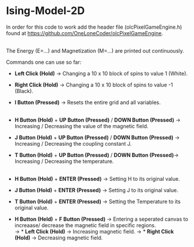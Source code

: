 # Ising-Model-2D

In order for this code to work add the header file (olcPixelGameEngine.h) found at https://github.com/OneLoneCoder/olcPixelGameEngine.
<br /> <br />

The Energy (E=...) and Magnetization (M=...) are printed out continuously. <br />

Commands one can use so far:

* **Left Click (Hold)** &rarr; Changing a 10 x 10 block of spins to value 1 (White).  <br />
* **Right Click (Hold)** &rarr; Changing a 10 x 10 block of spins to value -1 (Black).  <br />

* **I Button (Pressed)** &rarr; Resets the entire grid and all variables. <br /> <br />

* **H Button (Hold)** +  **UP Button (Pressed)** / **DOWN Button (Pressed)** &rarr; Increasing / Decreasing the value of the magnetic field. <br /> 
* **J Button (Hold)** +  **UP Button (Pressed)** / **DOWN Button (Pressed)** &rarr; Increasing / Decreasing the coupling constant J. <br /> 
* **T Button (Hold)** +  **UP Button (Pressed)** / **DOWN Button (Pressed)**&rarr; Increasing / Decreasing the temperature. <br /> <br /> 

* **H Button (Hold)** +  **ENTER (Pressed)** &rarr; Setting H to its original value. <br /> 
* **J Button (Hold)** +  **ENTER (Pressed)** &rarr; Setting J to its original value. <br /> 
* **T Button (Hold)** +  **ENTER (Pressed)** &rarr; Setting the Temperature to its original value. <br /> 

* **H Button (Held)** +  **F Button (Pressed)** &rarr; Entering a seperated canvas to increaase/ decrease the magnetic field in specific regions. <br /> 
-> * **Left Click (Hold)** &rarr; Increasing magnetic field.
-> * **Right Click (Hold)** &rarr; Decreasing magnetic field.
